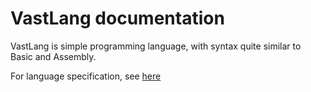 # VastLang documentation

VastLang is simple programming language, with syntax quite similar to Basic and Assembly.

For language specification, see [here](/lang-spec/)